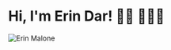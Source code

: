 # Hi, I'm Erin Dar! 👋🏾 👩🏾‍💻

![Erin Malone](https://user-images.githubusercontent.com/102836435/203474899-27ebda2d-6cfd-4a74-850d-23fa88ddd80a.png)

<!---
ErinDar/ErinDar is a ✨ special ✨ repository because its `README.md` (this file) appears on your GitHub profile.
You can click the Preview link to take a look at your changes.
--->
